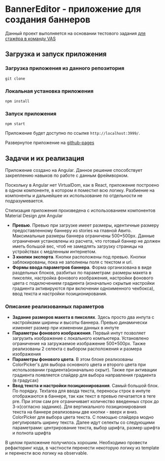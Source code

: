 # BannerEditor - приложение для создания баннеров

Данный проект выполняется на основании тестового задания [для стажёра в команду VAS](https://github.com/avito-tech/vas-frontend-trainee-assignment/blob/main/README.md)

## Загрузка и запуск приложения

### Загрузка приложения из данного репозитория

`git clone`

### Локальная установка приложения

`npm install`

### Запуск приложения

`npm start`

Приложение будет доступно по ссылке `http://localhost:3999/`.

Развернутое приложение на [github-pages](https://aleks-js.github.io/banner-editor/)

## Задачи и их реализация

Приложение создано на Angular. Данное решение способствует закреплению навыков по работе с данным фреймворком.

Поскольку в Angular нет VirtualDom, как в React, приложение построено в одном компоненте, в котором я поместил всю логику. Разбиение на компоненты и дальнейшее их использование по отдельности не подразумевается.

Стилизация приложения произведена с использованием компонентов Material Design для Angular

- **Превью**. Превью при загрузке имеет размеры, идентичные размеру предоставленному баннеру из stories на главной Авито. Максимальные размеры баннера ограничены 500\*500px. Данные ограничения установлены из расчета, что готовый баннер не должен иметь большой вес, чтоб не замедлять загрузку страницы на устройствах с медленным интернетом.
- **3 кнопки экспорта**. Кнопки расположены под превью. Кнопки заблокированы, пока не заполнены поля с текстом и url.
- **Формы ввода параметров баннера**. Форма организована в виде раздельных блоков, разбитых по параметрам: размеры макета в пикселях, настройка фонового изображения, настройки фонового цвета с подключением градиента (изначально скрытые настройки градиента активируются при включении одноименного чекбокса), ввод текста и настройки позиционирования.

### Описание реализованных параметров

- **Задание размеров макета в пикселях**. Здесь просто два инпута с настройками ширины и высоты баннера. Превью динамически изменяет размер при изменении данных в инпуте
- **Параметры фонового изображения**. Первый инпут позволяет загрузить изображение с локального компьютера. Установлено ограничение на загружаемое изображение 500\*500px. Также реализованы 2 селекта с выбором расположения и размера изображения
- **Параметры фонового цвета**. В этом блоке реализованы ColorPicker's для выбора основного цвета и второго цвета при использовании градиента(изначально скрыт). Также при активации градиента появляется слайдер для выбора направления градиента (в градусах)
- **Ввод текста и настройки позиционирования**. Самый большой блок. По порядку. Textarea для ввода текста, переносы строк в инпуте отображаются в баннере, так как текст в превью печатается в теге pre. При этом сам pre ограничивает количество введенных строк до 3-х(согласно заданию). Для вертикального позиционирования текста на баннере реализованы две кнопки - вверх и вниз. ColorPicker для выбора цвета текста. С помощью слайдера модно регулировать ширину текста. Далее идут селекты со следующими параметрами: центрирование текста, выбор шрифта, размер шрифта и полнота шрифта

В целом приложение получилось хорошим. Необходимо провести рефакторинг кода, в частности перенести некоторую логику из template и перенести всю логику на observable.
